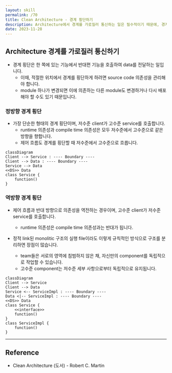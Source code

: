 ```yaml
---
layout: skill
permalink: /70
title: Clean Architecture - 경계 횡단하기
description: Architecture에서 경계를 가로질러 통신하는 일은 필수적이기 때문에, 경계 횡단에 대한 부분도 잘 설계해야 합니다.
date: 2023-11-28
---
```



## Architecture 경계를 가로질러 통신하기

- 경계 횡단은 한 쪽에 있는 기능에서 반대편 기능을 호출하여 data를 전달하는 일입니다.
    - 이때, 적절한 위치에서 경계를 횡단하게 하려면 source code 의존성을 관리해야 합니다.
    - module 하나가 변경되면 이에 의존하는 다른 module도 변경하거나 다시 배포해야 할 수도 있기 때문입니다.


### 정방향 경계 횡단

- 가장 단순한 형태의 경계 횡단이며, 저수준 client가 고수준 service를 호출합니다.
    - runtime 의존성과 compile time 의존성은 모두 저수준에서 고수준으로 같은 방향을 향합니다.
    - 제어 흐름도 경계를 횡단할 때 저수준에서 고수준으로 흐릅니다.

```mermaid
classDiagram
Client --> Service : ---- Boundary ----
Client --> Data : ---- Boundary ----
Service --> Data
<<DS>> Data
class Service {
    function()
}
```


### 역방향 경계 횡단

- 제어 흐름과 반대 방향으로 의존성을 역전하는 경우이며, 고수준 client가 저수준 service를 호출합니다.
    - runtime 의존성은 compile time 의존성과는 반대가 됩니다.

- 정적 link된 monolitic 구조의 실행 file이라도 이렇게 규칙적인 방식으로 구조를 분리하면 장점이 많습니다.
    - team들은 서로의 영역에 침범하지 않은 채, 자신만의 component를 독립적으로 작업할 수 있습니다.
    - 고수준 component는 저수준 세부 사항으로부터 독립적으로 유지됩니다.

```mermaid
classDiagram
Client --> Service
Client --> Data
Service <-- ServiceImpl : ---- Boundary ----
Data <|-- ServiceImpl : ---- Boundary ----
<<DS>> Data
class Service {
    <<interface>>
    function()
}
class ServiceImpl {
    function()
}
```


---


## Reference

- Clean Architecture (도서) - Robert C. Martin
